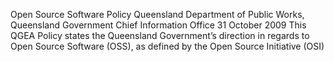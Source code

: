 Open Source Software Policy
Queensland Department of Public Works, Queensland Government Chief Information Office
31 October 2009
This QGEA Policy states the Queensland Government’s direction in regards to Open Source Software (OSS), as defined by the Open Source Initiative (OSI)
